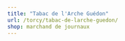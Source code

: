 ```yaml
---
title: "Tabac de l'Arche Guédon"
url: /torcy/tabac-de-larche-guedon/
shop: marchand de journaux
---
```

